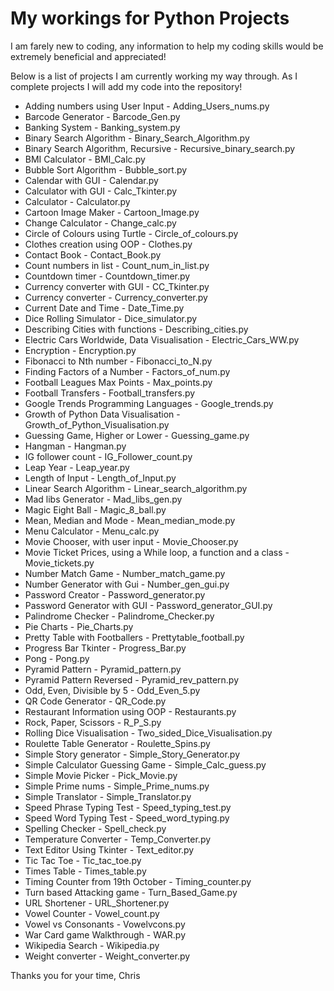 # My workings for Python Projects

I am farely new to coding, any information to help my coding skills would be extremely beneficial and appreciated!

Below is a list of projects I am currently working my way through. As I complete projects I will add my code into the repository!

  - Adding numbers using User Input - Adding_Users_nums.py
  - Barcode Generator - Barcode_Gen.py
  - Banking System - Banking_system.py
  - Binary Search Algorithm - Binary_Search_Algorithm.py
  - Binary Search Algorithm, Recursive - Recursive_binary_search.py
  - BMI Calculator - BMI_Calc.py
  - Bubble Sort Algorithm - Bubble_sort.py
  - Calendar with GUI - Calendar.py
  - Calculator with GUI - Calc_Tkinter.py
  - Calculator - Calculator.py
  - Cartoon Image Maker - Cartoon_Image.py
  - Change Calculator - Change_calc.py
  - Circle of Colours using Turtle - Circle_of_colours.py
  - Clothes creation using OOP - Clothes.py
  - Contact Book - Contact_Book.py
  - Count numbers in list - Count_num_in_list.py
  - Countdown timer - Countdown_timer.py
  - Currency converter with GUI - CC_Tkinter.py
  - Currency converter - Currency_converter.py
  - Current Date and Time - Date_Time.py
  - Dice Rolling Simulator - Dice_simulator.py
  - Describing Cities with functions - Describing_cities.py
  - Electric Cars Worldwide, Data Visualisation - Electric_Cars_WW.py
  - Encryption - Encryption.py
  - Fibonacci to Nth number - Fibonacci_to_N.py
  - Finding Factors of a Number - Factors_of_num.py
  - Football Leagues Max Points - Max_points.py
  - Football Transfers - Football_transfers.py
  - Google Trends Programming Languages - Google_trends.py
  - Growth of Python Data Visualisation - Growth_of_Python_Visualisation.py
  - Guessing Game, Higher or Lower - Guessing_game.py
  - Hangman - Hangman.py
  - IG follower count - IG_Follower_count.py
  - Leap Year - Leap_year.py
  - Length of Input - Length_of_Input.py
  - Linear Search Algorithm - Linear_search_algorithm.py
  - Mad libs Generator - Mad_libs_gen.py
  - Magic Eight Ball - Magic_8_ball.py
  - Mean, Median and Mode - Mean_median_mode.py
  - Menu Calculator - Menu_calc.py
  - Movie Chooser, with user input - Movie_Chooser.py
  - Movie Ticket Prices, using a While loop, a function and a class - Movie_tickets.py
  - Number Match Game - Number_match_game.py
  - Number Generator with Gui - Number_gen_gui.py
  - Password Creator - Password_generator.py
  - Password Generator with GUI - Password_generator_GUI.py
  - Palindrome Checker - Palindrome_Checker.py
  - Pie Charts - Pie_Charts.py
  - Pretty Table with Footballers - Prettytable_football.py
  - Progress Bar Tkinter - Progress_Bar.py
  - Pong - Pong.py
  - Pyramid Pattern - Pyramid_pattern.py
  - Pyramid Pattern Reversed - Pyramid_rev_pattern.py
  - Odd, Even, Divisible by 5 - Odd_Even_5.py
  - QR Code Generator - QR_Code.py
  - Restaurant Information using OOP - Restaurants.py
  - Rock, Paper, Scissors - R_P_S.py
  - Rolling Dice Visualisation - Two_sided_Dice_Visualisation.py
  - Roulette Table Generator - Roulette_Spins.py
  - Simple Story generator - Simple_Story_Generator.py
  - Simple Calculator Guessing Game - Simple_Calc_guess.py
  - Simple Movie Picker - Pick_Movie.py
  - Simple Prime nums - Simple_Prime_nums.py
  - Simple Translator - Simple_Translator.py
  - Speed Phrase Typing Test - Speed_typing_test.py
  - Speed Word Typing Test - Speed_word_typing.py
  - Spelling Checker - Spell_check.py
  - Temperature Converter - Temp_Converter.py
  - Text Editor Using Tkinter - Text_editor.py
  - Tic Tac Toe - Tic_tac_toe.py
  - Times Table - Times_table.py
  - Timing Counter from 19th October - Timing_counter.py
  - Turn based Attacking game - Turn_Based_Game.py
  - URL Shortener - URL_Shortener.py
  - Vowel Counter - Vowel_count.py
  - Vowel vs Consonants - Vowelvcons.py
  - War Card game Walkthrough - WAR.py
  - Wikipedia Search - Wikipedia.py
  - Weight converter - Weight_converter.py

Thanks you for your time,
Chris 
